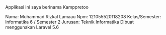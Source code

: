 Applikasi ini saya berinama Kamppretoo

Nama: Muhammad Rizkal Lamaau
Npm: 121055520118208
Kelas/Semester: Informatika 6 / Semester 2
Jurusan: Teknik Informatika
Dibuat menggunakan Laravel 5.6
